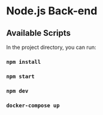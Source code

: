 # Node.js Back-end

## Available Scripts

In the project directory, you can run:

### `npm install`

### `npm start`

### `npm dev`

### `docker-compose up`
